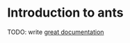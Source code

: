 # Introduction to ants

TODO: write [great documentation](http://jacobian.org/writing/great-documentation/what-to-write/)
